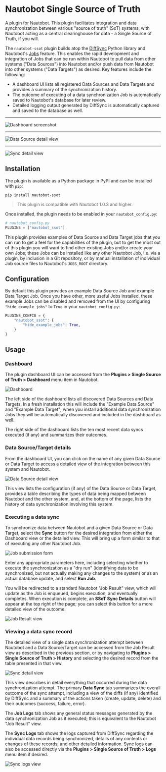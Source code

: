# Nautobot Single Source of Truth

A plugin for [Nautobot](https://github.com/nautobot/nautobot). This plugin facilitates integration and data synchronization between various "source of truth" (SoT) systems, with Nautobot acting as a central clearinghouse for data - a Single Source of Truth, if you will.

The `nautobot-ssot` plugin builds atop the [DiffSync](https://diffsync.readthedocs.io/en/latest/) Python library and Nautobot's [Jobs](https://nautobot.readthedocs.io/en/latest/additional-features/jobs/) feature. This enables the rapid development and integration of Jobs that can be run within Nautobot to pull data from other systems ("Data Sources") into Nautobot and/or push data from Nautobot into other systems ("Data Targets") as desired. Key features include the following:

* A dashboard UI lists all registered Data Sources and Data Targets and provides a summary of the synchronization history.
* The outcome of executing of a data synchronization Job is automatically saved to Nautobot's database for later review.
* Detailed logging output generated by DiffSync is automatically captured and saved to the database as well.

---

![Dashboard screenshot](./images/dashboard_initial.png)

---

![Data Source detail view](./images/data_source_detail.png)

---

![Sync detail view](./images/sync_detail.png)

## Installation

The plugin is available as a Python package in PyPI and can be installed with `pip`:

```shell
pip install nautobot-ssot
```

> This plugin is compatible with Nautobot 1.0.3 and higher.

Once installed, the plugin needs to be enabled in your `nautobot_config.py`:

```python
# nautobot_config.py
PLUGINS = ["nautobot_ssot"]
```

This plugin provides examples of Data Source and Data Target jobs that you can run to get a feel for the capabilities of the plugin, but to get the most out of this plugin you will want to find other existing Jobs and/or create your own Jobs; these Jobs can be installed like any other Nautobot Job, i.e. via a plugin, by inclusion in a Git repository, or by manual installation of individual Job source files to Nautobot's `JOBS_ROOT` directory.

## Configuration

By default this plugin provides an example Data Source Job and example Data Target Job. Once you have other, more useful Jobs installed, these example Jobs can be disabled and removed from the UI by configuring `"hide_example_jobs"` to `True` in your `nautobot_config.py`:

```python
PLUGINS_CONFIG = {
    "nautobot_ssot": {
        "hide_example_jobs": True,
    }
}
```

## Usage

### Dashboard

The plugin dashboard UI can be accessed from the **Plugins > Single Source of Truth > Dashboard** menu item in Nautobot.

![Dashboard](./images/dashboard_initial.png)

The left side of the dashboard lists all discovered Data Sources and Data Targets. In a fresh installation this will include the "Example Data Source" and "Example Data Target"; when you install additional data synchronization Jobs they will be automatically discovered and included in the dashboard as well.

The right side of the dashboard lists the ten most recent data syncs executed (if any) and summarizes their outcomes.

### Data Source/Target details

From the dashboard UI, you can click on the name of any given Data Source or Data Target to access a detailed view of the integration between this system and Nautobot.

![Data Source detail view](./images/data_source_detail.png)

This view lists the configuration (if any) of the Data Source or Data Target, provides a table describing the types of data being mapped between Nautobot and the other system, and, at the bottom of the page, lists the history of data synchronization involving this system.

### Executing a data sync

To synchronize data between Nautobot and a given Data Source or Data Target, select the **Sync** button for the desired integration from either the Dashboard view or the detailed view. This will bring up a form similar to that of executing any other Nautobot Job.

![Job submission form](./images/run_job.png)

Enter any appropriate parameters here, including selecting whether to execute the synchronization as a "dry run" (identifying data to be synchronized, but not actually making any changes to the system) or as an actual database update, and select **Run Job**.

You will be redirected to a standard Nautobot "Job Result" view, which will update as the Job is enqueued, begins execution, and eventually completes. When execution is complete, an **SSoT Sync Details** button will appear at the top right of the page; you can select this button for a more detailed view of the outcome.

![Job Result view](./images/job_result.png)

### Viewing a data sync record

The detailed view of a single data synchronization attempt between Nautobot and a Data Source/Target can be accessed from the Job Result view as described in the previous section, or by navigating to **Plugins > Single Source of Truth > History** and selecting the desired record from the table presented in that view.

![Sync detail view](./images/sync_detail.png)

This view describes in detail everything that occurred during the data synchronization attempt. The primary **Data Sync** tab summarizes the overall outcome of the sync attempt, including a view of the diffs (if any) identified by DiffSync and a summary of the actions taken (create, update, delete) and their outcomes (success, failure, error).

The **Job Logs** tab shows any general status messages generated by the data synchronization Job as it executed; this is equivalent to the Nautobot "Job Result" view.

The **Sync Logs** tab shows the logs captured from DiffSync regarding the individual data records being synchronized, details of any contents or changes of these records, and other detailed information. Sync logs can also be accessed directly via the **Plugins > Single Source of Truth > Logs** menu item if desired.

![Sync logs view](./images/sync_logs.png)
